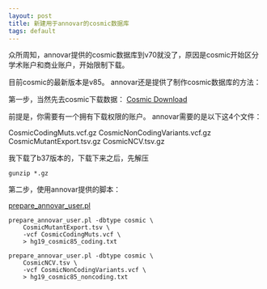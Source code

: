 ```yaml
---
layout: post
title: 新建用于annovar的cosmic数据库
tags: default
---
```


众所周知，annovar提供的cosmic数据库到v70就没了，原因是cosmic开始区分学术账户和商业账户，开始限制下载。

目前cosmic的最新版本是v85。
annovar还是提供了制作cosmic数据库的方法：

第一步，当然先去cosmic下载数据：
[Cosmic Download](https://cancer.sanger.ac.uk/cosmic/download)

前提是，你需要有一个拥有下载权限的账户。
annovar需要的是以下这4个文件：

CosmicCodingMuts.vcf.gz
CosmicNonCodingVariants.vcf.gz
CosmicMutantExport.tsv.gz
CosmicNCV.tsv.gz

我下载了b37版本的，下载下来之后，先解压
```
gunzip *.gz
```

第二步，使用annovar提供的脚本：

[prepare_annovar_user.pl](http://www.openbioinformatics.org/annovar/download/prepare_annovar_user.pl)

```
prepare_annovar_user.pl -dbtype cosmic \
	CosmicMutantExport.tsv \
	-vcf CosmicCodingMuts.vcf \
	> hg19_cosmic85_coding.txt

prepare_annovar_user.pl -dbtype cosmic \
	CosmicNCV.tsv \
	-vcf CosmicNonCodingVariants.vcf \
	> hg19_cosmic85_noncoding.txt
```



[T_T]:要走要走啦